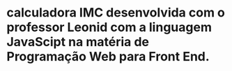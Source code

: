 # calculadora IMC desenvolvida com o professor Leonid com a linguagem JavaScipt na matéria de Programação Web para Front End. 
